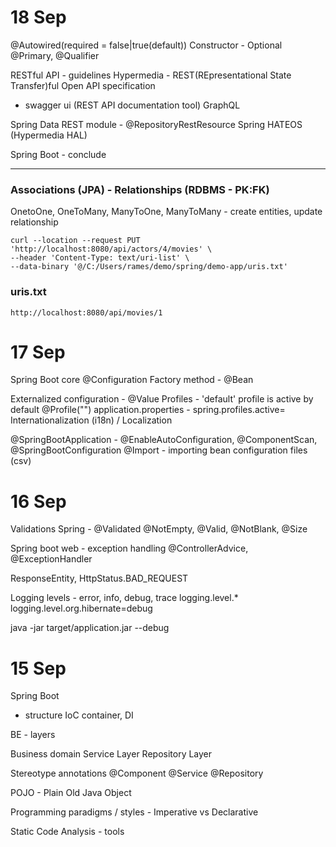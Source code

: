 # 18 Sep
@Autowired(required = false|true(default))
Constructor - Optional<T>
@Primary, @Qualifier

RESTful API - guidelines
Hypermedia - REST(REpresentational State Transfer)ful
Open API specification
  - swagger ui (REST API documentation tool)
GraphQL

Spring Data REST module - @RepositoryRestResource
Spring HATEOS  (Hypermedia HAL)

Spring Boot - conclude

-------------------------

### Associations (JPA) - Relationships (RDBMS - PK:FK)
OnetoOne, OneToMany, ManyToOne,
ManyToMany - create entities, update relationship

```shell
curl --location --request PUT 'http://localhost:8080/api/actors/4/movies' \
--header 'Content-Type: text/uri-list' \
--data-binary '@/C:/Users/rames/demo/spring/demo-app/uris.txt'
```

### uris.txt
```text
http://localhost:8080/api/movies/1
```

# 17 Sep
Spring Boot core
@Configuration
Factory method - @Bean

Externalized configuration - @Value
Profiles - 'default' profile is active by default
@Profile("<name>")
application.properties - spring.profiles.active=<csv>
Internationalization (i18n) / Localization

@SpringBootApplication - @EnableAutoConfiguration, @ComponentScan, @SpringBootConfiguration
@Import - importing bean configuration files (csv)


# 16 Sep
Validations
Spring - @Validated
@NotEmpty, @Valid, @NotBlank, @Size

Spring boot web - exception handling
@ControllerAdvice, @ExceptionHandler

ResponseEntity, HttpStatus.BAD_REQUEST

Logging
levels - error, info, debug, trace
logging.level.*
logging.level.org.hibernate=debug

java -jar target/application.jar --debug


# 15 Sep

Spring Boot
- structure
IoC container, DI

BE - layers

Business domain
Service Layer
Repository Layer

Stereotype annotations
@Component
@Service
@Repository

POJO - Plain Old Java Object

Programming paradigms / styles - Imperative vs Declarative

Static Code Analysis - tools 